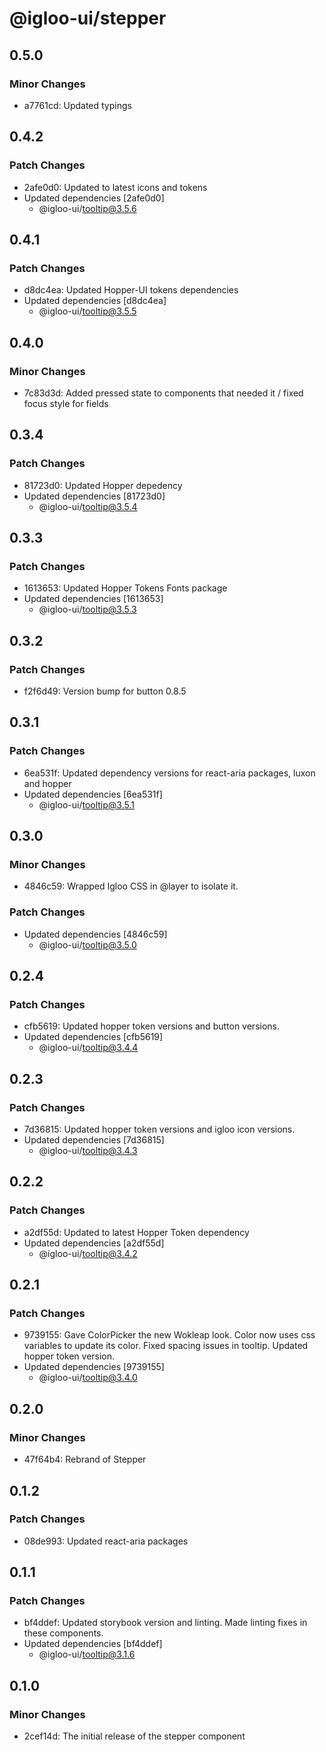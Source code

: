 # @igloo-ui/stepper

## 0.5.0

### Minor Changes

- a7761cd: Updated typings

## 0.4.2

### Patch Changes

- 2afe0d0: Updated to latest icons and tokens
- Updated dependencies [2afe0d0]
  - @igloo-ui/tooltip@3.5.6

## 0.4.1

### Patch Changes

- d8dc4ea: Updated Hopper-UI tokens dependencies
- Updated dependencies [d8dc4ea]
  - @igloo-ui/tooltip@3.5.5

## 0.4.0

### Minor Changes

- 7c83d3d: Added pressed state to components that needed it / fixed focus style for fields

## 0.3.4

### Patch Changes

- 81723d0: Updated Hopper depedency
- Updated dependencies [81723d0]
  - @igloo-ui/tooltip@3.5.4

## 0.3.3

### Patch Changes

- 1613653: Updated Hopper Tokens Fonts package
- Updated dependencies [1613653]
  - @igloo-ui/tooltip@3.5.3

## 0.3.2

### Patch Changes

- f2f6d49: Version bump for button 0.8.5

## 0.3.1

### Patch Changes

- 6ea531f: Updated dependency versions for react-aria packages, luxon and hopper
- Updated dependencies [6ea531f]
  - @igloo-ui/tooltip@3.5.1

## 0.3.0

### Minor Changes

- 4846c59: Wrapped Igloo CSS in @layer to isolate it.

### Patch Changes

- Updated dependencies [4846c59]
  - @igloo-ui/tooltip@3.5.0

## 0.2.4

### Patch Changes

- cfb5619: Updated hopper token versions and button versions.
- Updated dependencies [cfb5619]
  - @igloo-ui/tooltip@3.4.4

## 0.2.3

### Patch Changes

- 7d36815: Updated hopper token versions and igloo icon versions.
- Updated dependencies [7d36815]
  - @igloo-ui/tooltip@3.4.3

## 0.2.2

### Patch Changes

- a2df55d: Updated to latest Hopper Token dependency
- Updated dependencies [a2df55d]
  - @igloo-ui/tooltip@3.4.2

## 0.2.1

### Patch Changes

- 9739155: Gave ColorPicker the new Wokleap look. Color now uses css variables to update its color. Fixed spacing issues in tooltip. Updated hopper token version.
- Updated dependencies [9739155]
  - @igloo-ui/tooltip@3.4.0

## 0.2.0

### Minor Changes

- 47f64b4: Rebrand of Stepper

## 0.1.2

### Patch Changes

- 08de993: Updated react-aria packages

## 0.1.1

### Patch Changes

- bf4ddef: Updated storybook version and linting. Made linting fixes in these components.
- Updated dependencies [bf4ddef]
  - @igloo-ui/tooltip@3.1.6

## 0.1.0

### Minor Changes

- 2cef14d: The initial release of the stepper component
